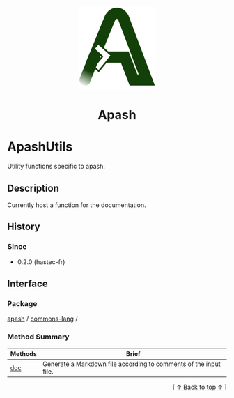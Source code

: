 
<div align='center' id='apash-top'>
  <a href='https://github.com/hastec-fr/apash'>
    <img alt='apash-logo' src='../../../../../assets/apash-logo.svg'/>
  </a>

  # Apash
</div>


 <!-- @class -->
# ApashUtils
Utility functions specific to apash.
## Description
   Currently host a function for the documentation.

## History
### Since
  * 0.2.0 (hastec-fr)

## Interface
### Package
<!-- apash.packageBegin -->
[apash](../../apash.md) / [commons-lang](../commons-lang.md) / 
<!-- apash.packageEnd -->
 
### Method Summary
<!-- apash.summaryTableBegin -->
| Methods                  | Brief                                 |
|--------------------------|---------------------------------------|
|[doc](ApashUtils/doc.md)|Generate a Markdown file according to comments of the input file.|
<!-- apash.summaryTableEnd -->

  <div align='right'>[ <a href='#apash-top'>↑ Back to top ↑</a> ]</div>

